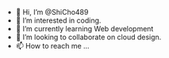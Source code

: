 - 👋 Hi, I’m @ShiCho489
- 👀 I’m interested in coding.
- 🌱 I’m currently learning Web development
- 💞️ I’m looking to collaborate on cloud design.
- 📫 How to reach me ...

<!---
ShiCho489/ShiCho489 is a ✨ special ✨ repository because its `README.md` (this file) appears on your GitHub profile.
You can click the Preview link to take a look at your changes.
--->
